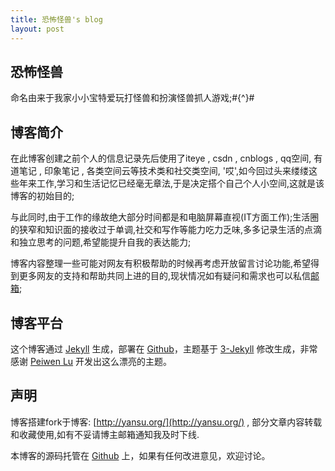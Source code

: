 ```yaml
---
title: 恐怖怪兽's blog
layout: post
---
```


## 恐怖怪兽

命名由来于我家小小宝特爱玩打怪兽和扮演怪兽抓人游戏;#{^}#

## 博客简介

在此博客创建之前个人的信息记录先后使用了iteye , csdn , cnblogs , qq空间, 有道笔记 , 印象笔记 , 各类空间云等技术类和社交类空间, '哎',如今回过头来缕缕这些年来工作,学习和生活记忆已经毫无章法,于是决定搭个自己个人小空间,这就是该博客的初始目的;

与此同时,由于工作的缘故绝大部分时间都是和电脑屏幕直视(IT方面工作);生活圈的狭窄和知识面的接收过于单调,社交和写作等能力吃力乏味,多多记录生活的点滴和独立思考的问题,希望能提升自我的表达能力;

博客内容整理一些可能对网友有积极帮助的时候再考虑开放留言讨论功能,希望得到更多网友的支持和帮助共同上进的目的,现状情况如有疑问和需求也可以私信[邮箱](404810628@qq.com);

## 博客平台

这个博客通过 [Jekyll](http://jekyllrb.com/) 生成，部署在 [Github](https://pages.github.com)，主题基于 [3-Jekyll](https://github.com/P233/3-Jekyll) 修改生成，非常感谢 [Peiwen Lu](https://github.com/P233) 开发出这么漂亮的主题。

## 声明

博客搭建fork于博客: [http://yansu.org/](http://yansu.org/) , 部分文章内容转载和收藏使用,如有不妥请博主邮箱通知我及时下线.

本博客的源码托管在 [Github](https://github.com/eecuper/eecuper.github.io) 上，如果有任何改进意见，欢迎讨论。
